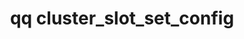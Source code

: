 ---
category: cluster
command: cluster_slot_set_config
optional_options:
- alternate: []
  help: Slot ID
  name: --slot
  required: true
- alternate: []
  help: Turn on the slot's locate LED.
  name: --locate
  required: false
- alternate: []
  help: Turn off the slot's locate LED.
  name: --no-locate
  required: false
permalink: /qq-cli-command-guide/cluster/cluster_slot_set_config.html
positional_options: []
sidebar: qq_cli_command_reference_sidebar
summary: This section explains how to use the <code>qq cluster_slot_set_config</code>
  command.
synopsis: Set the attributes for the given cluster slot. Currently only led_pattern
  may be set.
title: qq cluster_slot_set_config
usage: qq cluster_slot_set_config [-h] --slot SLOT [--locate | --no-locate]
zendesk_source: qq CLI Command Guide

---